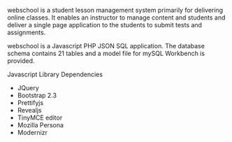 webschool is a student lesson management system primarily for delivering online classes.    It enables an instructor to manage content and students and deliver a single page application to the students to submit tests and assignments.

webschool is a Javascript PHP JSON SQL application.    The database schema contains 21 tables and a model file for mySQL Workbench is provided.

Javascript Library Dependencies
<ul>
<li>JQuery</li>
<li>Bootstrap 2.3</li>
<li>Prettifyjs</li>
<li>Revealjs</li>
<li>TinyMCE editor</li>
<li>Mozilla Persona</li>
<li>Modernizr</li>
</ul>
